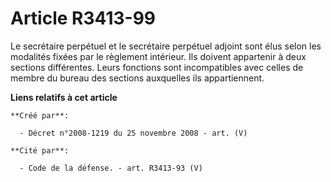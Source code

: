 # Article R3413-99

Le secrétaire perpétuel et le secrétaire perpétuel adjoint sont élus selon les modalités fixées par le règlement intérieur.
Ils doivent appartenir à deux sections différentes. Leurs fonctions sont incompatibles avec celles de membre du bureau des
sections auxquelles ils appartiennent.

**Liens relatifs à cet article**

	**Créé par**:

	  - Décret n°2008-1219 du 25 novembre 2008 - art. (V)

	**Cité par**:

	  - Code de la défense. - art. R3413-93 (V)

